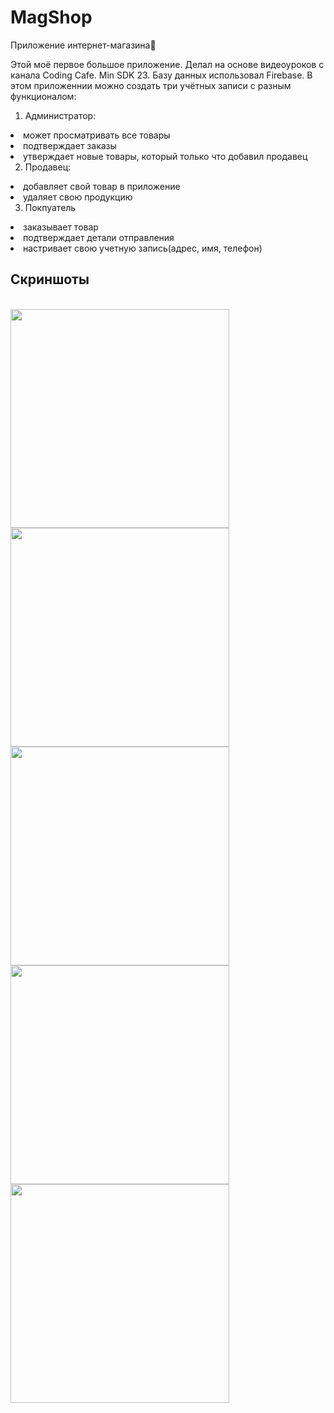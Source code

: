 # MagShop
Приложение интернет-магазина🛒

Этой моё первое большое приложение. Делал на основе видеоуроков с канала Coding Cafe. Min SDK 23. Базу данных использовал Firebase. В этом приложеннии можно создать три учётных записи с разным функционалом:

1. Администратор: 
<li> может просматривать все товары
<li> подтверждает заказы
<li> утверждает новые товары, который только что добавил продавец
  
2. Продавец:
<li> добавляет свой товар в приложение
<li> удаляет свою продукцию
 
3. Покпуатель
<li> заказывает товар
<li> подтверждает детали отправления
<li> настривает свою учетную запись(адрес, имя, телефон)

## Скриншоты
<br>
<img src="https://user-images.githubusercontent.com/63846369/102687352-72989400-41ff-11eb-8884-88842fe623b4.png" width="350">
<br>
<img src="https://user-images.githubusercontent.com/63846369/102687359-83e1a080-41ff-11eb-8723-2a4d300ee729.png" width="350">
<br>
<img src="https://user-images.githubusercontent.com/63846369/102687370-9956ca80-41ff-11eb-9a88-0c01367dbb28.png" width="350">
<br>
<img src="https://user-images.githubusercontent.com/63846369/102687375-ab386d80-41ff-11eb-946d-3a5666c027dd.png" width="350">
<br>
<img src="https://user-images.githubusercontent.com/63846369/102687391-d6bb5800-41ff-11eb-8255-3221cdada63e.png" width="350">
                                                                                                                             
                                                                                                                             





  
  
    
  
